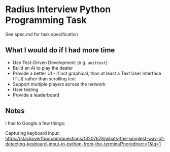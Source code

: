 
# Radius Interview Python Programming Task

See spec.md for task specification

## What I would do if I had more time

* Use Test-Driven Development (e.g. `unittest`)
* Build an AI to play the dealer
* Provide a better UI - if not graphical, than at least a Text User Interface (TUI) rather than scrolling text
* Support multiple players across the network
* User testing
* Provide a leaderboard


## Notes

I had to Google a few things:

Capturing keyboard input: https://stackoverflow.com/questions/13207678/whats-the-simplest-way-of-detecting-keyboard-input-in-python-from-the-terminal?noredirect=1&lq=1